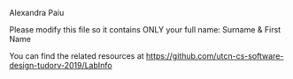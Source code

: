 Alexandra Paiu

Please modify this file so it contains ONLY your full name: Surname & First Name

You can find the related resources at https://github.com/utcn-cs-software-design-tudorv-2019/LabInfo
